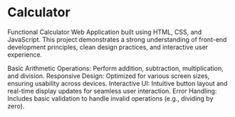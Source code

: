 # Calculator

Functional Calculator Web Application built using HTML, CSS, and JavaScript. This project demonstrates a strong understanding of front-end development principles, clean design practices, and interactive user experience.

Basic Arithmetic Operations: Perform addition, subtraction, multiplication, and division.
Responsive Design: Optimized for various screen sizes, ensuring usability across devices.
Interactive UI: Intuitive button layout and real-time display updates for seamless user interaction.
Error Handling: Includes basic validation to handle invalid operations (e.g., dividing by zero).